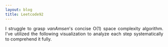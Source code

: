 ```yaml
---
layout: blog
title: Leetcode92
---
```

<p style='text-align: justify;'> I struggle to grasp <em>vanAmsen</em>'s concise O(1) space complexity algorithm. I've utilized the following visualization to analyze each step systematically to comprehend it fully. </p>
<br>
<object data="../assets/blog/2024-2-11-leetcode92/Leetcode_92.pdf" type='application/pdf'></object>

